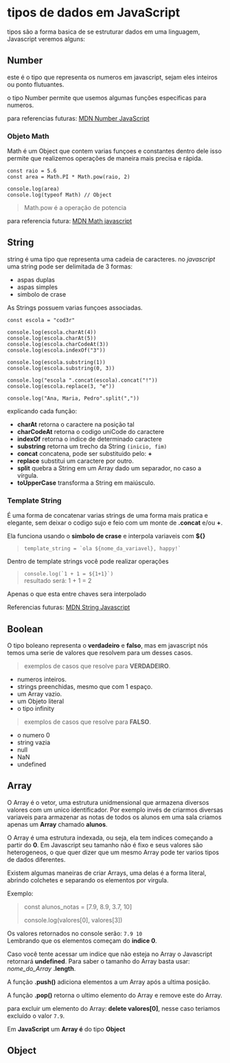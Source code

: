 # tipos de dados em JavaScript

tipos são a forma basica de se estruturar dados em uma linguagem, Javascript veremos alguns:

## Number

este é o tipo que representa os numeros em javascript, sejam eles inteiros ou ponto flutuantes.  

o tipo Number permite que usemos algumas funções especificas para numeros.

para referencias futuras: [MDN Number JavaScript](https://developer.mozilla.org/en-US/docs/Web/JavaScript/Reference/Global_Objects/Number)

### Objeto Math

Math é um Object que contem varias funçoes e constantes dentro dele isso permite que realizemos operações de maneira mais precisa e rápida.

    const raio = 5.6
    const area = Math.PI * Math.pow(raio, 2)

    console.log(area)
    console.log(typeof Math) // Object

> Math.pow é a operação de potencia

para referencia futura: [MDN Math javascript](https://developer.mozilla.org/pt-BR/docs/Web/JavaScript/Reference/Global_Objects/Math)

## String

string é uma tipo que representa uma cadeia de caracteres. no *javascript* uma string pode ser delimitada de 3 formas:

- aspas duplas
- aspas simples
- simbolo de crase

As Strings possuem varias funçoes associadas.

    const escola = "cod3r"

    console.log(escola.charAt(4))
    console.log(escola.charAt(5))
    console.log(escola.charCodeAt(3))
    console.log(escola.indexOf("3"))

    console.log(escola.substring(1))
    console.log(escola.substring(0, 3))

    console.log("escola ".concat(escola).concat("!"))
    console.log(escola.replace(3, "e"))

    console.log("Ana, Maria, Pedro".split(","))

explicando cada função:

- **charAt** retorna o caractere na posição tal
- **charCodeAt** retorna o codigo uniCode do caractere
- **indexOf** retorna o indice de determinado caractere
- **substring** retorna um trecho da String `(inicio, fim)`
- **concat** concatena, pode ser substituido pelo: **+**
- **replace** substitui um caractere por outro.
- **split** quebra a String em um Array dado um separador, no caso a vírgula.
- **toUpperCase** transforma a String em maiúsculo.

### Template String

É uma forma de concatenar varias strings de uma forma mais pratica e elegante, sem deixar o codigo sujo e feio com um monte de **.concat** e/ou **+**.

Ela funciona usando o **simbolo de crase** e interpola variaveis com **${}**

>``template_string = `ola ${nome_da_variavel}, happy!` ``

Dentro de template strings você pode realizar operações

>`` console.log(`1 + 1 = ${1+1}`) ``  
> resultado será: 1 + 1 = 2

Apenas o que esta entre chaves sera interpolado

Referencias futuras: [MDN String Javascript](https://developer.mozilla.org/pt-BR/docs/Web/JavaScript/Reference/Global_Objects/String)

## Boolean

O tipo boleano representa o **verdadeiro** e **falso**, mas em javascript nós temos uma serie de valores que resolvem para um desses casos.

> exemplos de casos que resolve para **VERDADEIRO**.

- numeros inteiros.
- strings preenchidas, mesmo que com 1 espaço.
- um Array vazio.
- um Objeto literal
- o tipo infinity

> exemplos de casos que resolve para **FALSO**.

- o numero 0
- string vazia
- null
- NaN
- undefined

## Array

O Array é o vetor, uma estrutura unidmensional que armazena diversos valores com um unico identificador. Por exemplo invés de criarmos diversas variaveis para armazenar as notas de todos os alunos em uma sala criamos apenas um **Array** chamado **alunos**.

O Array é uma estrutura indexada, ou seja, ela tem indices começando a partir do **0**. Em Javascript seu tamanho não é fixo e seus valores são heterogeneos, o que quer dizer que um mesmo Array pode ter varios tipos de dados diferentes.

Existem algumas maneiras de criar Arrays, uma delas é a forma literal, abrindo colchetes e separando os elementos por virgula. 

Exemplo:  
> const alunos_notas = [7.9, 8.9, 3.7, 10]  
>
> console.log(valores[0], valores[3])

Os valores retornados no console serão: `7.9 10`  
Lembrando que os elementos começam do **indice 0**.

Caso você tente acessar um indice que não esteja no Array o Javascript retornará **undefined**. Para saber o tamanho do Array basta usar: *nome_do_Array* **.length**.

A função **.push()** adiciona elementos a um Array após a ultima posição.  

A função **.pop()** retorna o ultimo elemento do Array e remove este do Array.

para excluir um elemento do Array: **delete valores[0]**,
nesse caso teriamos excluído o valor `7.9`.

Em **JavaScript** um **Array é** do tipo **Object**

## Object